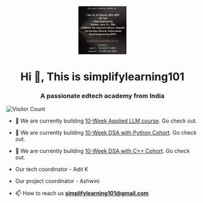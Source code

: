 
<div align="center">
  <img src="static/banner.png" alt="Banner Image" width="25%">
</div>
<h1 align="center">Hi 👋, This is simplifylearning101</h1>
<h3 align="center">A passionate edtech academy from India</h3>

![Visitor Count](https://visitor-badge.laobi.icu/badge?page_id=simplifylearning101.simplifylearning101)

- 🔭 We are currently building [10-Week Applied LLM course](https://github.com/simplifylearning101/LLM_beginner_course). Go check out.  
- 🔭 We are currently building [10-Week DSA with Python Cohort](https://github.com/simplifylearning101/dsa_with_python). Go check out.  
- 🔭 We are currently building [10-Week DSA with C++ Cohort](https://github.com/simplifylearning101/dsa_with_cpp). Go check out.  

- Our tech coordinator - Adit K
- Our project coordinator - Ashwini

- 📫 How to reach us **simplifylearning101@gmail.com**


